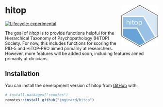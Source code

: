 
<!-- README.md is generated from README.Rmd. Please edit that file -->

# hitop <a href="https://jmgirard.github.io/hitop/"><img src="man/figures/logo.png" align="right" height="138" alt="hitop website" /></a>

<!-- badges: start -->

[![Lifecycle:
experimental](https://img.shields.io/badge/lifecycle-experimental-orange.svg)](https://lifecycle.r-lib.org/articles/stages.html#experimental)
<!-- badges: end -->

The goal of *hitop* is to provide functions helpful for the Hierarchical
Taxonomy of Psychopathology (HiTOP) Society. For now, this includes
functions for scoring the PID-5 and HiTOP-PRO aimed primarily at
researchers. However, more features will be added soon, including
features aimed primarily at clinicians.

## Installation

You can install the development version of hitop from
[GitHub](https://github.com/) with:

``` r
# install.packages("remotes")
remotes::install_github("jmgirard/hitop")
```

